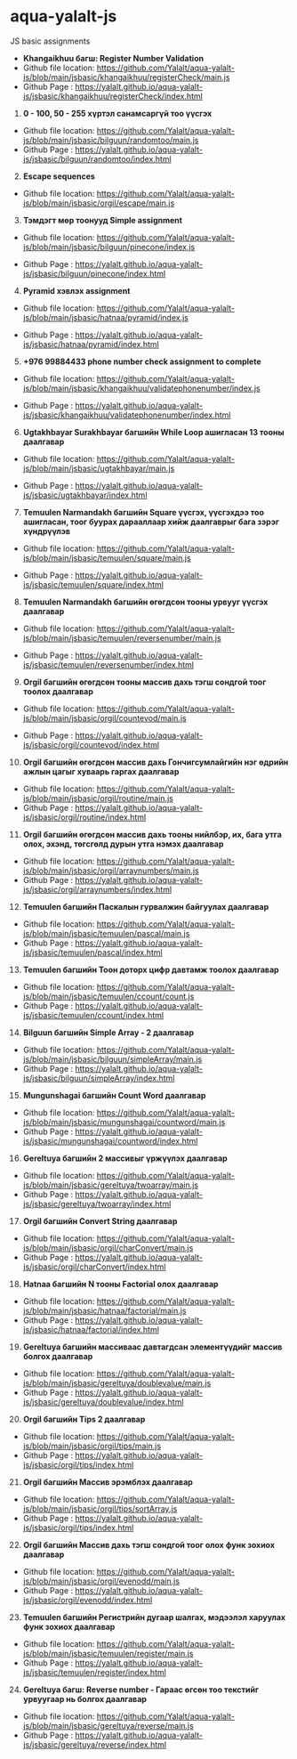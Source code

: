 # aqua-yalalt-js
JS basic assignments

- **Khangaikhuu багш: Register Number Validation**
- Github file location: https://github.com/Yalalt/aqua-yalalt-js/blob/main/jsbasic/khangaikhuu/registerCheck/main.js 
- Github Page : https://yalalt.github.io/aqua-yalalt-js/jsbasic/khangaikhuu/registerCheck/index.html 

1. **0 - 100, 50 - 255 хүртэл санамсаргүй тоо үүсгэх**
- Github file location: https://github.com/Yalalt/aqua-yalalt-js/blob/main/jsbasic/bilguun/randomtoo/main.js
- Github Page : https://yalalt.github.io/aqua-yalalt-js/jsbasic/bilguun/randomtoo/index.html

2. **Escape sequences**
- Github file location: https://github.com/Yalalt/aqua-yalalt-js/blob/main/jsbasic/orgil/escape/main.js

3. **Тэмдэгт мөр тоонууд Simple assignment**
- Github file location: https://github.com/Yalalt/aqua-yalalt-js/blob/main/jsbasic/bilguun/pinecone/index.js

- Github Page : https://yalalt.github.io/aqua-yalalt-js/jsbasic/bilguun/pinecone/index.html

4. **Pyramid хэвлэх assignment**
- Github file location: https://github.com/Yalalt/aqua-yalalt-js/blob/main/jsbasic/hatnaa/pyramid/index.js

- Github Page : https://yalalt.github.io/aqua-yalalt-js/jsbasic/hatnaa/pyramid/index.html

5. **+976 99884433 phone number check assignment to complete**
- Github file location: https://github.com/Yalalt/aqua-yalalt-js/blob/main/jsbasic/khangaikhuu/validatephonenumber/index.js

- Github Page : https://yalalt.github.io/aqua-yalalt-js/jsbasic/khangaikhuu/validatephonenumber/index.html

6. **Ugtakhbayar Surakhbayar багшийн While Loop ашигласан 13 тооны даалгавар**
- Github file location: https://github.com/Yalalt/aqua-yalalt-js/blob/main/jsbasic/ugtakhbayar/main.js

- Github Page : https://yalalt.github.io/aqua-yalalt-js/jsbasic/ugtakhbayar/index.html

7. **Temuulen Narmandakh багшийн Square үүсгэх, үүсгэхдээ тоо ашигласан, тоог буурах дарааллаар хийж даалгаврыг бага зэрэг хүндрүүлэв**
- Github file location: https://github.com/Yalalt/aqua-yalalt-js/blob/main/jsbasic/temuulen/square/main.js

- Github Page : https://yalalt.github.io/aqua-yalalt-js/jsbasic/temuulen/square/index.html

8. **Temuulen Narmandakh багшийн өгөгдсөн тооны урвууг үүсгэх даалгавар**
- Github file location: https://github.com/Yalalt/aqua-yalalt-js/blob/main/jsbasic/temuulen/reversenumber/main.js

- Github Page : https://yalalt.github.io/aqua-yalalt-js/jsbasic/temuulen/reversenumber/index.html

9. **Orgil багшийн өгөгдсөн тооны массив дахь тэгш сондгой тоог тоолох даалгавар**
- Github file location: https://github.com/Yalalt/aqua-yalalt-js/blob/main/jsbasic/orgil/countevod/main.js

- Github Page : https://yalalt.github.io/aqua-yalalt-js/jsbasic/orgil/countevod/index.html

10. **Orgil багшийн өгөгдсөн массив дахь Гончигсумлайгийн нэг өдрийн ажлын цагыг хуваарь гаргах даалгавар**
- Github file location: https://github.com/Yalalt/aqua-yalalt-js/blob/main/jsbasic/orgil/routine/main.js
- Github Page : https://yalalt.github.io/aqua-yalalt-js/jsbasic/orgil/routine/index.html

11. **Orgil багшийн өгөгдсөн массив дахь тооны нийлбэр, их, бага утга олох, эхэнд, төгсгөлд дурын утга нэмэх даалгавар**
- Github file location: https://github.com/Yalalt/aqua-yalalt-js/blob/main/jsbasic/orgil/arraynumbers/main.js
- Github Page : https://yalalt.github.io/aqua-yalalt-js/jsbasic/orgil/arraynumbers/index.html

12. **Temuulen багшийн Паскалын гурвалжин байгуулах даалгавар**
- Github file location: https://github.com/Yalalt/aqua-yalalt-js/blob/main/jsbasic/temuulen/pascal/main.js
- Github Page : https://yalalt.github.io/aqua-yalalt-js/jsbasic/temuulen/pascal/index.html
13. **Temuulen багшийн Тоон доторх цифр давтамж тоолох даалгавар**
- Github file location: https://github.com/Yalalt/aqua-yalalt-js/blob/main/jsbasic/temuulen/ccount/count.js
- Github Page : https://yalalt.github.io/aqua-yalalt-js/jsbasic/temuulen/ccount/index.html
14. **Bilguun багшийн Simple Array - 2 даалгавар**
- Github file location: https://github.com/Yalalt/aqua-yalalt-js/blob/main/jsbasic/bilguun/simpleArray/main.js
- Github Page : https://yalalt.github.io/aqua-yalalt-js/jsbasic/bilguun/simpleArray/index.html

15. **Mungunshagai багшийн Count Word даалгавар**
- Github file location: https://github.com/Yalalt/aqua-yalalt-js/blob/main/jsbasic/mungunshagai/countword/main.js
- Github Page : https://yalalt.github.io/aqua-yalalt-js/jsbasic/mungunshagai/countword/index.html
16. **Gereltuya багшийн 2 массивыг үржүүлэх даалгавар**
- Github file location: https://github.com/Yalalt/aqua-yalalt-js/blob/main/jsbasic/gereltuya/twoarray/main.js
- Github Page : https://yalalt.github.io/aqua-yalalt-js/jsbasic/gereltuya/twoarray/index.html
17. **Orgil багшийн Convert String даалгавар**
- Github file location: https://github.com/Yalalt/aqua-yalalt-js/blob/main/jsbasic/orgil/charConvert/main.js
- Github Page : https://yalalt.github.io/aqua-yalalt-js/jsbasic/orgil/charConvert/index.html
18. **Hatnaa багшийн N тооны Factorial олох даалгавар**
- Github file location: https://github.com/Yalalt/aqua-yalalt-js/blob/main/jsbasic/hatnaa/factorial/main.js
- Github Page : https://yalalt.github.io/aqua-yalalt-js/jsbasic/hatnaa/factorial/index.html

19. **Gereltuya багшийн массиваас давтагдсан элементүүдийг массив болгох даалгавар**
- Github file location: https://github.com/Yalalt/aqua-yalalt-js/blob/main/jsbasic/gereltuya/doublevalue/main.js
- Github Page : https://yalalt.github.io/aqua-yalalt-js/jsbasic/gereltuya/doublevalue/index.html

20. **Orgil багшийн Tips 2 даалгавар**
- Github file location: https://github.com/Yalalt/aqua-yalalt-js/blob/main/jsbasic/orgil/tips/main.js
- Github Page : https://yalalt.github.io/aqua-yalalt-js/jsbasic/orgil/tips/index.html
21. **Orgil багшийн Массив эрэмблэх даалгавар**
- Github file location: https://github.com/Yalalt/aqua-yalalt-js/blob/main/jsbasic/orgil/tips/sortArray.js
- Github Page : https://yalalt.github.io/aqua-yalalt-js/jsbasic/orgil/tips/index.html

22. **Orgil багшийн Массив дахь тэгш сондгой тоог олох функ зохиох даалгавар**
- Github file location: https://github.com/Yalalt/aqua-yalalt-js/blob/main/jsbasic/orgil/evenodd/main.js
- Github Page : https://yalalt.github.io/aqua-yalalt-js/jsbasic/orgil/evenodd/index.html

23. **Temuulen багшийн Регистрийн дугаар шалгах, мэдээлэл харуулах функ зохиох даалгавар**
- Github file location: https://github.com/Yalalt/aqua-yalalt-js/blob/main/jsbasic/temuulen/register/main.js
- Github Page : https://yalalt.github.io/aqua-yalalt-js/jsbasic/temuulen/register/index.html

24. **Gereltuya багш: Reverse number - Гараас өгсөн тоо текстийг урвуугаар нь болгох даалгавар**
- Github file location: https://github.com/Yalalt/aqua-yalalt-js/blob/main/jsbasic/gereltuya/reverse/main.js
- Github Page : https://yalalt.github.io/aqua-yalalt-js/jsbasic/gereltuya/reverse/index.html
